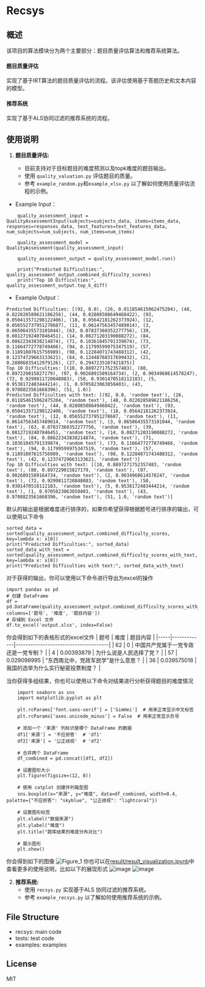 # Recsys

## 概述

该项目的算法模块分为两个主要部分：题目质量评估算法和推荐系统算法。

#### 题目质量评估

实现了基于IRT算法的题目质量评估的流程。该评估使用基于答题历史和文本内容的模型。

#### 推荐系统

实现了基于ALS协同过滤的推荐系统的流程。
  
## 使用说明

1. **题目质量评估:**
   
   - 目前支持对于目标题目的难度预测以及topk难度的题目输出。
   - 使用 `quality_valuation.py` 评估题目的质量。
   - 参考 `example_random.py`和`example_xlsx.py` 以了解如何使用质量评估流程的示例。
  - Example Input：
```
    quality_assessment_input = QualityAssessmentInput(subjects=subjects_data, items=items_data, responses=responses_data, text_features=text_features_data, num_subjects=num_subjects, num_items=num_items)

    quality_assessment_model = QualityAssessment(quality_assessment_input)

    quality_assessment_output = quality_assessment_model.run()

    print("Predicted Difficulties:", quality_assessment_output.combined_difficulty_scores)
    print("Top 10 Difficulties:", quality_assessment_output.top_k_diff)
```
  - Example Output：
```
Predicted Difficulties: [(92, 0.0), (26, 0.011854615062475204), (48, 0.022028589621186256), (44, 0.02808508649468422), (93, 0.050413571298122406), (18, 0.05642181262373924), (12, 0.056552737951278687), (11, 0.06147563457489014), (3, 0.06506435573101044), (63, 0.07837360352277756), (39, 0.08127192407846451), (14, 0.08271203190088272), (84, 0.08622343838214874), (71, 0.10361845791339874), (73, 0.11664772778749466), (94, 0.11799599975347519), (57, 0.11891807615756989), (98, 0.12284071743488312), (42, 0.12374729663133621), (64, 0.12448768317699432), (21, 0.28806835412979126), (27, 0.2947235107421875)]
Top 10 Difficulties: [(10, 0.8897271752357483), (80, 0.897229015827179), (97, 0.9026891589164734), (2, 0.9034968614578247), (72, 0.9299811720848083), (58, 0.9301470518112183), (5, 0.9538172483444214), (1, 0.9705823063850403), (43, 0.9708823561668396), (51, 1.0)]
Predicted Difficulties with text: [(92, 0.0, 'random text'), (26, 0.011854615062475204, 'random text'), (48, 0.022028589621186256, 'random text'), (44, 0.02808508649468422, 'random text'), (93, 0.050413571298122406, 'random text'), (18, 0.05642181262373924, 'random text'), (12, 0.056552737951278687, 'random text'), (11, 0.06147563457489014, 'random text'), (3, 0.06506435573101044, 'random text'), (63, 0.07837360352277756, 'random text'), (39, 0.08127192407846451, 'random text'), (14, 0.08271203190088272, 'random text'), (84, 0.08622343838214874, 'random text'), (71, 0.10361845791339874, 'random text'), (73, 0.11664772778749466, 'random text'), (94, 0.11799599975347519, 'random text'), (57, 0.11891807615756989, 'random text'), (98, 0.12284071743488312, 'random text'), (42, 0.12374729663133621, 'random text')]
Top 10 Difficulties with text: [(10, 0.8897271752357483, 'random text'), (80, 0.897229015827179, 'random text'), (97, 0.9026891589164734, 'random text'), (2, 0.9034968614578247, 'random text'), (72, 0.9299811720848083, 'random text'), (58, 0.9301470518112183, 'random text'), (5, 0.9538172483444214, 'random text'), (1, 0.9705823063850403, 'random text'), (43, 0.9708823561668396, 'random text'), (51, 1.0, 'random text')]
```
默认的输出是根据难度进行排序的，如果你希望获得根据题号进行排序的输出，可以使用以下命令
```
sorted_data = sorted(quality_assessment_output.combined_difficulty_scores, key=lambda x: x[0])
print("Predicted Difficulties:", sorted_data)
sorted_data_with_text = sorted(quality_assessment_output.combined_difficulty_scores_with_text, key=lambda x: x[0])
print("Predicted Difficulties with text:", sorted_data_with_text)
```
对于获得的输出，你可以使用以下命令进行导出为excel的操作
```
import pandas as pd
# 创建 DataFrame
df = pd.DataFrame(quality_assessment_output.combined_difficulty_scores_with_text, columns=['题号', '难度', '题目内容'])
# 存储到 Excel 文件
df.to_excel('output.xlsx', index=False)
```
你会得到如下的表格形式的excel文件
| 题号 | 难度        | 题目内容                              |
|-----|-------------|--------------------------------------|
| 62  | 0           | 中国共产党属于一党专政还是一党专制？  |
| 4   | 0.00393879  | 为什么说是人民选择了党？               |
| 57  | 0.029098995 | “东西南北中，党政军民学”是什么意思？  |
| 36  | 0.039575018 | 我国的选举为什么实行秘密投票制度？     |

当你获得多组结果，你也可以使用以下命令对结果进行分析获得题目的难度情况
```
    import seaborn as sns
    import matplotlib.pyplot as plt

    plt.rcParams['font.sans-serif'] = ['SimHei']  # 用来正常显示中文标签
    plt.rcParams['axes.unicode_minus'] = False  # 用来正常显示负号

    # 添加一个 '来源' 列标识是哪个 DataFrame 的数据
    df1['来源'] = '不应拒答'  # 'df1'
    df2['来源'] = '公正歧视'  # 'df2'

    # 合并两个 DataFrame
    df_combined = pd.concat([df1, df2])

    # 设置图形大小
    plt.figure(figsize=(12, 8))

    # 使用 catplot 创建并列箱型图
    sns.boxplot(x="来源", y="难度", data=df_combined, width=0.4, palette={"不应拒答": "skyblue", "公正歧视": "lightcoral"})

    # 设置图形标签
    plt.xlabel("数据来源")
    plt.ylabel("难度")
    plt.title("题库结果的难度分布对比")

    # 展示图形
    plt.show()
```
你会得到如下的图像
![Figure_1](https://github.com/FairsLab/recsys/assets/36946209/62bbb6e5-1c7b-46ff-a98a-5a61cd623cb8)
你也可以在[result/result_visualization.ipynb](https://github.com/fuyexuan/recsys/blob/main/result/result_visualization.ipynb)中查看更多的使用说明，比如以下的展现形式
![image](https://github.com/FairsLab/recsys/assets/36946209/d72d331f-7001-49f1-9769-894c34ddcde9)
![image](https://github.com/FairsLab/recsys/assets/36946209/75776b85-0d79-4b28-80d5-2bb0a856adf2)


2. **推荐系统:**
   - 使用 `recsys.py` 实现基于ALS 协同过滤的推荐系统。
   - 参考 `example_recsys.py` 以了解如何使用推荐系统的示例。
     
## File Structure
- recsys: main code
- tests: test code
- examples: examples

## License
MIT
